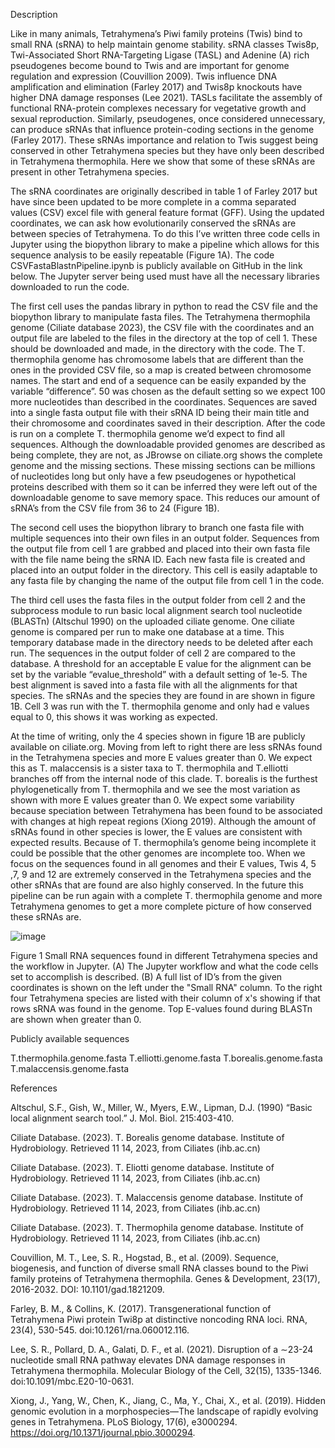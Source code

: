 Description

  Like in many animals, Tetrahymena’s Piwi family proteins (Twis) bind to small RNA (sRNA) to help maintain genome stability. sRNA classes Twis8p, Twi-Associated Short RNA-Targeting Ligase (TASL) and Adenine (A) rich pseudogenes become bound to Twis and are important for genome regulation and expression (Couvillion 2009). Twis influence DNA amplification and elimination (Farley 2017) and Twis8p knockouts have higher DNA damage responses (Lee 2021). TASLs facilitate the assembly of functional RNA-protein complexes necessary for vegetative growth and sexual reproduction. Similarly, pseudogenes, once considered unnecessary, can produce sRNAs that influence protein-coding sections in the genome (Farley 2017). These sRNAs importance and relation to Twis suggest being conserved in other Tetrahymena species but they have only been described in Tetrahymena thermophila. Here we show that some of these sRNAs are present in other Tetrahymena species.  

  The sRNA coordinates are originally described in table 1 of Farley 2017 but have since been updated to be more complete in a comma separated values (CSV) excel file with general feature format (GFF). Using the updated coordinates, we can ask how evolutionarily conserved the sRNAs are between species of Tetrahymena. To do this I’ve written three code cells in Jupyter using the biopython library to make a pipeline which allows for this sequence analysis to be easily repeatable (Figure 1A). The code CSVFastaBlastnPipeline.ipynb is publicly available on GitHub in the link below. The Jupyter server being used must have all the necessary libraries downloaded to run the code. 
  
  The first cell uses the pandas library in python to read the CSV file and the biopython library to manipulate fasta files. The Tetrahymena thermophila genome (Ciliate database 2023), the CSV file with the coordinates and an output file are labeled to the files in the directory at the top of cell 1. These should be downloaded and made, in the directory with the code. The T. thermophila genome has chromosome labels that are different than the ones in the provided CSV file, so a map is created between chromosome names. The start and end of a sequence can be easily expanded by the variable “difference”. 50 was chosen as the default setting so we expect 100 more nucleotides than described in the coordinates. Sequences are saved into a single fasta output file with their sRNA ID being their main title and their chromosome and coordinates saved in their description. After the code is run on a complete T. thermophila genome we’d expect to find all sequences. Although the downloadable provided genomes are described as being complete, they are not, as JBrowse on ciliate.org shows the complete genome and the missing sections. These missing sections can be millions of nucleotides long but only have a few pseudogenes or hypothetical proteins described with them so it can be inferred they were left out of the downloadable genome to save memory space. This reduces our amount of sRNA’s from the CSV file from 36 to 24 (Figure 1B). 
  
  The second cell uses the biopython library to branch one fasta file with multiple sequences into their own files in an output folder. Sequences from the output file from cell 1 are grabbed and placed into their own fasta file with the file name being the sRNA ID. Each new fasta file is created and placed into an output folder in the directory. This cell is easily adaptable to any fasta file by changing the name of the output file from cell 1 in the code.
  
  The third cell uses the fasta files in the output folder from cell 2 and the subprocess module to run basic local alignment search tool nucleotide (BLASTn) (Altschul 1990) on the uploaded ciliate genome. One ciliate genome is compared per run to make one database at a time. This temporary database made in the directory needs to be deleted after each run. The sequences in the output folder of cell 2 are compared to the database. A threshold for an acceptable E value for the alignment can be set by the variable “evalue_threshold” with a default setting of 1e-5. The best alignment is saved into a fasta file with all the alignments for that species. The sRNAs and the species they are found in are shown in figure 1B. Cell 3 was run with the T. thermophila genome and only had e values equal to 0, this shows it was working as expected. 
  
  At the time of writing, only the 4 species shown in figure 1B are publicly available on ciliate.org. Moving from left to right there are less sRNAs found in the Tetrahymena species and more E values greater than 0. We expect this as T. malaccensis is a sister taxa to T. thermophila and T.elliotti branches off from the internal node of this clade. T. borealis is the furthest phylogenetically from T. thermophila and we see the most variation as shown with more E values greater than 0. We expect some variability because speciation between Tetrahymena has been found to be associated with changes at high repeat regions (Xiong 2019). Although the amount of sRNAs found in other species is lower, the E values are consistent with expected results. Because of T. thermophila’s genome being incomplete it could be possible that the other genomes are incomplete too. When we focus on the sequences found in all genomes and their E values, Twis 4, 5 ,7, 9 and 12 are extremely conserved in the Tetrahymena species and the other sRNAs that are found are also highly conserved. In the future this pipeline can be run again with a complete T. thermophila genome and more Tetrahymena genomes to get a more complete picture of how conserved these sRNAs are.

![image](https://github.com/user-attachments/assets/53572f9e-fbb6-47fa-9885-cef1564ab96f)

Figure 1 Small RNA sequences found in different Tetrahymena species and the workflow in Jupyter. (A) The Jupyter workflow and what the code cells set to accomplish is described. (B) A full list of ID’s from the given coordinates is shown on the left under the "Small RNA" column. To the right four Tetrahymena species are listed with their column of x's showing if that rows sRNA was found in the genome. Top E-values found during BLASTn are shown when greater than 0.

Publicly available sequences

T.thermophila.genome.fasta
T.elliotti.genome.fasta
T.borealis.genome.fasta
T.malaccensis.genome.fasta

References

Altschul, S.F., Gish, W., Miller, W., Myers, E.W., Lipman, D.J. (1990) “Basic local alignment search tool.” J. Mol. Biol. 215:403-410.

Ciliate Database. (2023). T. Borealis genome database. Institute of Hydrobiology. Retrieved 11 14, 2023, from Ciliates (ihb.ac.cn)

Ciliate Database. (2023). T. Eliotti genome database. Institute of Hydrobiology. Retrieved 11 14, 2023, from Ciliates (ihb.ac.cn)

Ciliate Database. (2023). T. Malaccensis genome database. Institute of Hydrobiology. Retrieved 11 14, 2023, from Ciliates (ihb.ac.cn)

Ciliate Database. (2023). T. Thermophila genome database. Institute of Hydrobiology. Retrieved 11 14, 2023, from Ciliates (ihb.ac.cn)

Couvillion, M. T., Lee, S. R., Hogstad, B., et al. (2009). Sequence, biogenesis, and function of diverse small RNA classes bound to the Piwi family proteins of Tetrahymena thermophila. Genes & Development, 23(17), 2016-2032. DOI: 10.1101/gad.1821209.

Farley, B. M., & Collins, K. (2017). Transgenerational function of Tetrahymena Piwi protein Twi8p at distinctive noncoding RNA loci. RNA, 23(4), 530-545. doi:10.1261/rna.060012.116.

Lee, S. R., Pollard, D. A., Galati, D. F., et al. (2021). Disruption of a ∼23-24 nucleotide small RNA pathway elevates DNA damage responses in Tetrahymena thermophila. Molecular Biology of the Cell, 32(15), 1335-1346. doi:10.1091/mbc.E20-10-0631.

Xiong, J., Yang, W., Chen, K., Jiang, C., Ma, Y., Chai, X., et al. (2019). Hidden genomic evolution in a morphospecies—The landscape of rapidly evolving genes in Tetrahymena. PLoS Biology, 17(6), e3000294. https://doi.org/10.1371/journal.pbio.3000294.

